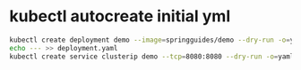 # kubectl autocreate initial yml
```bash
kubectl create deployment demo --image=springguides/demo --dry-run -o=yaml > deployment.yaml
echo --- >> deployment.yaml
kubectl create service clusterip demo --tcp=8080:8080 --dry-run -o=yaml >> deployment.yaml
```